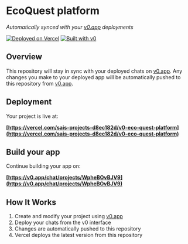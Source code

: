 # EcoQuest platform

*Automatically synced with your [v0.app](https://v0.app) deployments*

[![Deployed on Vercel](https://img.shields.io/badge/Deployed%20on-Vercel-black?style=for-the-badge&logo=vercel)](https://vercel.com/sais-projects-d8ec182d/v0-eco-quest-platform)
[![Built with v0](https://img.shields.io/badge/Built%20with-v0.app-black?style=for-the-badge)](https://v0.app/chat/projects/WpheBOvBJV9)

## Overview

This repository will stay in sync with your deployed chats on [v0.app](https://v0.app).
Any changes you make to your deployed app will be automatically pushed to this repository from [v0.app](https://v0.app).

## Deployment

Your project is live at:

**[https://vercel.com/sais-projects-d8ec182d/v0-eco-quest-platform](https://vercel.com/sais-projects-d8ec182d/v0-eco-quest-platform)**

## Build your app

Continue building your app on:

**[https://v0.app/chat/projects/WpheBOvBJV9](https://v0.app/chat/projects/WpheBOvBJV9)**

## How It Works

1. Create and modify your project using [v0.app](https://v0.app)
2. Deploy your chats from the v0 interface
3. Changes are automatically pushed to this repository
4. Vercel deploys the latest version from this repository